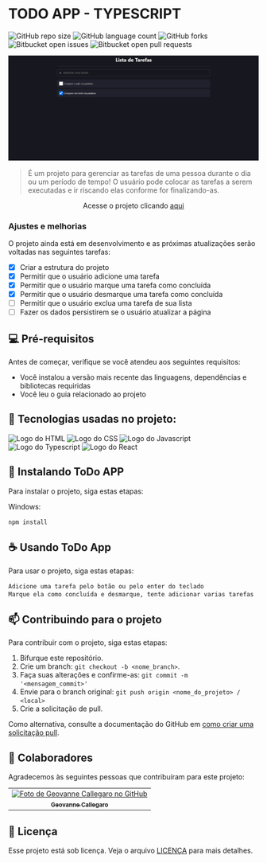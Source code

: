 # TODO APP - TYPESCRIPT

<!---Esses são exemplos. Veja https://shields.io para outras pessoas ou para personalizar este conjunto de escudos. Você pode querer incluir dependências, status do projeto e informações de licença aqui--->

![GitHub repo size](https://img.shields.io/github/repo-size/geovannecallegaro/todo-app?style=for-the-badge)
![GitHub language count](https://img.shields.io/github/languages/count/geovannecallegaro/todo-app?style=for-the-badge)
![GitHub forks](https://img.shields.io/github/forks/geovannecallegaro/todo-app?style=for-the-badge)
![Bitbucket open issues](https://img.shields.io/bitbucket/issues/geovannecallegaro/todo-app?style=for-the-badge)
![Bitbucket open pull requests](https://img.shields.io/bitbucket/pr-raw/geovannecallegaro/todo-app?style=for-the-badge)

<img src="todo-app.png" alt="Imagem do Projeto">

> É um projeto para gerenciar as tarefas de uma pessoa durante o dia ou um período de tempo! O usuário pode colocar as tarefas a serem executadas e ir riscando elas conforme for finalizando-as. 

<p align="center">Acesse o projeto clicando <a href="https://todo-app-react-ts-geovanne.vercel.app/"> aqui </a></p>

### Ajustes e melhorias

O projeto ainda está em desenvolvimento e as próximas atualizações serão voltadas nas seguintes tarefas:

- [x] Criar a estrutura do projeto
- [x] Permitir que o usuário adicione uma tarefa
- [x] Permitir que o usuário marque uma tarefa como concluída
- [x] Permitir que o usuário desmarque uma tarefa como concluída
- [ ] Permitir que o usuário exclua uma tarefa de sua lista
- [ ] Fazer os dados persistirem se o usuário atualizar a página

## 💻 Pré-requisitos

Antes de começar, verifique se você atendeu aos seguintes requisitos:
<!---Estes são apenas requisitos de exemplo. Adicionar, duplicar ou remover conforme necessário--->
* Você instalou a versão mais recente das linguagens, dependências e bibliotecas requiridas
* Você leu o guia relacionado ao projeto

## 🔧 Tecnologias usadas no projeto: 

<img src="https://img.shields.io/badge/HTML-239120?style=for-the-badge&logo=html5&logoColor=white" alt="Logo do HTML"></img>
<img src="https://img.shields.io/badge/CSS-239120?&style=for-the-badge&logo=css3&logoColor=white" alt="Logo do CSS"></img>
<img src="https://img.shields.io/badge/JavaScript-F7DF1E?style=for-the-badge&logo=javascript&logoColor=black" alt="Logo do Javascript"></img>
<img src="https://img.shields.io/badge/TypeScript-007ACC?style=for-the-badge&logo=typescript&logoColor=white" alt="Logo do Typescript"></img>
<img src="https://img.shields.io/badge/React-20232A?style=for-the-badge&logo=react&logoColor=61DAFB" alt="Logo do React"></img>

## 🚀 Instalando ToDo APP

Para instalar o projeto, siga estas etapas:

Windows:
```
npm install
```

## ☕ Usando ToDo App

Para usar o projeto, siga estas etapas:

```
Adicione uma tarefa pelo botão ou pelo enter do teclado
Marque ela como concluída e desmarque, tente adicionar varias tarefas
```


## 📫 Contribuindo para o projeto
<!---Se o seu README for longo ou se você tiver algum processo ou etapas específicas que deseja que os contribuidores sigam, considere a criação de um arquivo CONTRIBUTING.md separado--->
Para contribuir com o projeto, siga estas etapas:

1. Bifurque este repositório.
2. Crie um branch: `git checkout -b <nome_branch>`.
3. Faça suas alterações e confirme-as: `git commit -m '<mensagem_commit>'`
4. Envie para o branch original: `git push origin <nome_do_projeto> / <local>`
5. Crie a solicitação de pull.

Como alternativa, consulte a documentação do GitHub em [como criar uma solicitação pull](https://help.github.com/en/github/collaborating-with-issues-and-pull-requests/creating-a-pull-request).

## 🤝 Colaboradores

Agradecemos às seguintes pessoas que contribuíram para este projeto:

<table>
  <tr>
    <td align="center">
      <a href="#">
        <img src="https://avatars.githubusercontent.com/u/89392932" width="100px;" alt="Foto de Geovanne Callegaro no GitHub"/><br>
        <sub>
          <b>Geovanne Callegaro</b>
        </sub>
      </a>
    </td>
  </tr>
</table>

## 📝 Licença

Esse projeto está sob licença. Veja o arquivo [LICENÇA](LICENSE.md) para mais detalhes.
